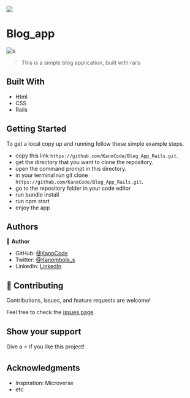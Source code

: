 ![](https://img.shields.io/badge/Microverse-blueviolet)

# Blog_app

![s](https://raw.githubusercontent.com/microverseinc/curriculum-rails/main/blog-app/images/blog_app_erd.png?token=GHSAT0AAAAAABUCWVYSDQQ2R3GOHKTB64TIYX3X7EQ)

> This is a simple blog application, built with rails 



## Built With

- Html
- CSS
- Rails

## Getting Started

To get a local copy up and running follow these simple example steps.

- copy this link `https://github.com/KanoCode/Blog_App_Rails.git`.
- get the directory that you want to clone the repository.
- open the command prompt in this directory.
- in your terminal run git clone `https://github.com/KanoCode/Blog_App_Rails.git`.
- go to the repository folder in your code editor
- run bundle install
- run npm start
- enjoy the app

## Authors

👤 **Author**

- GitHub: [@KanoCode](https://github.com/KanoCode)
- Twitter: [@Kanombola_s](https://twitter.com/Kanombola_s)
- LinkedIn: [LinkedIn](https://www.linkedin.com/in/kanombola-kanombola-a38b061a4/)

## 🤝 Contributing

Contributions, issues, and feature requests are welcome!

Feel free to check the [issues page](../../issues/).

## Show your support

Give a ⭐️ if you like this project!

## Acknowledgments

- Inspiration: Microverse
- etc